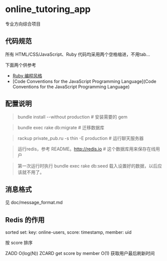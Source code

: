 online_tutoring_app
===================

专业方向综合项目

代码规范
-------

所有 HTML/CSS/JavaScript、Ruby 代码均采用两个空格缩进，不用tab...

下面两个供参考

* [Ruby 编程风格](http://ruby-china.org/wiki/coding-style)
* [Code Conventions for the JavaScript Programming Language](Code Conventions for the JavaScript Programming Language)

配置说明
-------

> bundle install --without production # 安装需要的 gem

> bundle exec rake db:migrate # 迁移数据库

> rackup private_pub.ru -s thin -E production # 运行聊天服务器

> 运行redis，参考 README。http://redis.io # 这个数据库用来保存在线用户

> 第一次运行时执行 bundle exec rake db:seed 载入设置好的数据，以后应该就不用了。


消息格式
-------

见 doc/message_format.md

Redis 的作用
-------

sorted set: key: online-users, score: timestamp, member: uid

按 score 排序

ZADD O(log(N))
ZCARD get score by member O(1) 获取用户最后刷新时间
